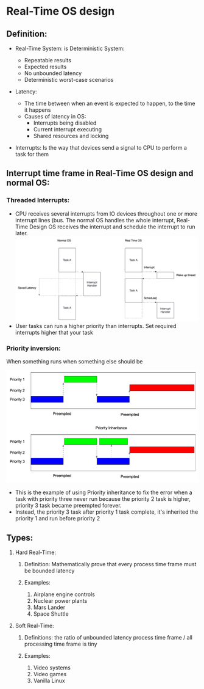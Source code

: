 # Real-Time OS design

## Definition:
- Real-Time System: is Deterministic System:
  - Repeatable results
  - Expected results
  - No unbounded latency
  - Deterministic worst-case scenarios

- Latency:
  - The time between when an event is expected to happen, to the time it happens
  - Causes of latency in OS:
    - Interrupts being disabled
    - Current interrupt executing
    - Shared resources and locking

- Interrupts: Is the way that devices send a signal to CPU to perform a task for them

## Interrupt time frame in Real-Time OS design and normal OS:

### Threaded Interrupts:
- CPU receives several interrupts from IO devices throughout one or more interrupt lines (bus. The normal OS handles the whole interrupt, Real-Time Design OS receives the interrupt and schedule the interrupt to run later.
![RealTimeInterrupt](img/realtime.png)
- User tasks can run a higher priority than interrupts. Set required interrupts higher that your task

### Priority inversion:
When something runs when something else should be

![priority-inheritance](img/priority-inheritance.png)

- This is the example of using Priority inheritance to fix the error when a task with priority three never run because the priority 2 task is higher, priority 3 task became preempted forever.
- Instead, the priority 3 task after priority 1 task complete, it's inherited the priority 1 and run before priority 2

## Types:

1. Hard Real-Time:
   1. Definition: Mathematically prove that every process time frame must be bounded latency

   2. Examples:
      1. Airplane engine controls
      2. Nuclear power plants
      3. Mars Lander
      4. Space Shuttle

2. Soft Real-Time:
   1. Definitions: the ratio of unbounded latency process time frame / all processing time frame is tiny

   2. Examples:
      1. Video systems
      2. Video games
      3. Vanilla Linux